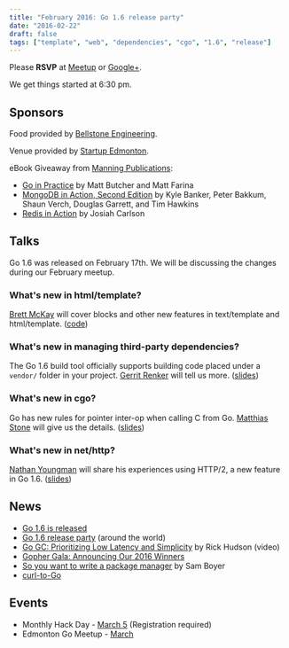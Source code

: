 ```yaml
---
title: "February 2016: Go 1.6 release party"
date: "2016-02-22"
draft: false
tags: ["template", "web", "dependencies", "cgo", "1.6", "release"]
---
```

Please **RSVP** at [Meetup](https://www.meetup.com/startupedmonton/events/qfwsfhyvdbdc/) or [Google+](https://plus.google.com/events/co9qsfsbimjdb1p5qdbuomnuqm8?authkey=CPPGj8eOxoHMmwE).

We get things started at 6:30 pm.

## Sponsors

Food provided by [Bellstone Engineering](https://bellstone.ca/).

Venue provided by [Startup Edmonton](https://www.startupedmonton.com/).

eBook Giveaway from [Manning Publications](https://manning.com/):

- [Go in Practice](https://www.manning.com/books/go-in-practice) by Matt Butcher and Matt Farina
- [MongoDB in Action, Second Edition](https://www.manning.com/books/mongodb-in-action-second-edition) by Kyle Banker, Peter Bakkum, Shaun Verch, Douglas Garrett, and Tim Hawkins
- [Redis in Action](https://www.manning.com/books/redis-in-action) by Josiah Carlson

## Talks

Go 1.6 was released on February 17th. We will be discussing the changes during our February meetup.

### What's new in html/template?

[Brett McKay](https://github.com/mckayb24) will cover blocks and other new features in text/template and html/template. ([code](https://github.com/mckayb24/TemplateTalk))

### What's new in managing third-party dependencies?

The Go 1.6 build tool officially supports building code placed under a `vendor/` folder in your project. [Gerrit Renker](https://github.com/grrtrr) will tell us more. ([slides](https://github.com/edmontongo/presentations/blob/master/2016-02/vendor_experiment1.6/vendor_experiment.pdf))

### What's new in cgo?

Go has new rules for pointer inter-op when calling C from Go. [Matthias Stone](https://github.com/matthias-stone) will give us the details. ([slides](https://github.com/edmontongo/presentations/2016-02/pointers1.6.slide))

### What's new in net/http?

[Nathan Youngman](https://github.com/nathany) will share his experiences using HTTP/2, a new feature in Go 1.6. ([slides](https://speakerdeck.com/nathany/2))

## News

- [Go 1.6 is released](https://blog.golang.org/go1.6)
- [Go 1.6 release party](https://github.com/golang/go/wiki/Go-1.6-release-party) (around the world)
- [Go GC: Prioritizing Low Latency and Simplicity](http://www.infoq.com/presentations/go-gc-performance) by Rick Hudson (video)
- [Gopher Gala: Announcing Our 2016 Winners](http://gophergala.com/blog/gopher/gala/2016/02/05/winners-2016/)
- [So you want to write a package manager](https://medium.com/@sdboyer/so-you-want-to-write-a-package-manager-4ae9c17d9527#.h5noe1x6l) by Sam Boyer
- [curl-to-Go](https://mholt.github.io/curl-to-go/)

## Events

- Monthly Hack Day - [March 5](https://www.meetup.com/startupedmonton/events/228651865/) (Registration required)
- Edmonton Go Meetup - [March](/meetup/2016-03/)
